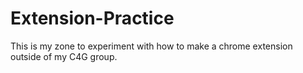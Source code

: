 # Extension-Practice

This is my zone to experiment with how to make a chrome extension outside of my C4G group.
